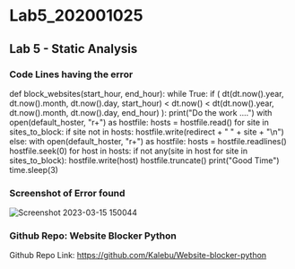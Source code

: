 # Lab5_202001025
## Lab 5 - Static Analysis
### Code Lines having the error
def block_websites(start_hour, end_hour):
    while True:
        if (
            dt(dt.now().year, dt.now().month, dt.now().day, start_hour)
            < dt.now()
            < dt(dt.now().year, dt.now().month, dt.now().day, end_hour)
        ):
            print("Do the work ....")
            with open(default_hoster, "r+") as hostfile:
                hosts = hostfile.read()
                for site in sites_to_block:
                    if site not in hosts:
                        hostfile.write(redirect + " " + site + "\n")
        else:
            with open(default_hoster, "r+") as hostfile:
                hosts = hostfile.readlines()
                hostfile.seek(0)
                for host in hosts:
                    if not any(site in host for site in sites_to_block):
                        hostfile.write(host)
                hostfile.truncate()
            print("Good Time")
        time.sleep(3)
        
### Screenshot of Error found
![Screenshot 2023-03-15 150044](https://user-images.githubusercontent.com/122976431/225268454-af5a340f-6725-4e28-b4cc-3f2c80c2eab2.png)

### Github Repo: Website Blocker Python
Github Repo Link: https://github.com/Kalebu/Website-blocker-python
